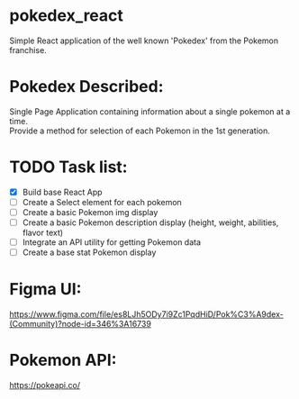 # pokedex_react
Simple React application of the well known 'Pokedex' from the Pokemon franchise. 


# Pokedex Described: 
Single Page Application containing information about a single pokemon at a time.  
Provide a method for selection of each Pokemon in the 1st generation. 
 
# TODO Task list: 
- [x] Build base React App  
- [ ] Create a Select element for each pokemon  
- [ ] Create a basic Pokemon img display  
- [ ] Create a basic Pokemon description display (height, weight, abilities, flavor text)  
- [ ] Integrate an API utility for getting Pokemon data  
- [ ] Create a base stat Pokemon display

# Figma UI:
https://www.figma.com/file/es8LJh5ODy7i9Zc1PqdHiD/Pok%C3%A9dex-(Community)?node-id=346%3A16739  

# Pokemon API:
https://pokeapi.co/
